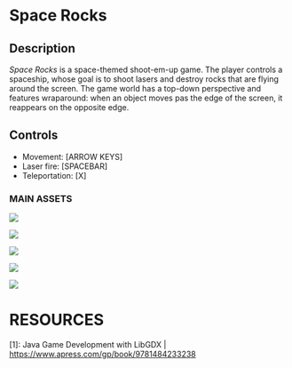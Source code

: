 # Space Rocks

## Description

<p>
  <i>Space Rocks</i> is a space-themed shoot-em-up game. The player controls a spaceship, whose goal is to shoot lasers and destroy rocks that are flying around the screen. The game world has a top-down perspective and features wraparound: when an object moves pas the edge of the screen, it reappears on the opposite edge.
</p>

## Controls

<p>
  <ul>
    <li>Movement:    [ARROW KEYS]</li>
    <li>Laser fire:    [SPACEBAR]</li>
    <li>Teleportation: [X]</li>
  </ul>
<p>

### MAIN ASSETS

<p><image src="./assets/screen.png" /></p>
<p><image src="./assets/spaceship.png" /></p>
<p><image src="./assets/message-win.png" /></p>
<p><image src="./assets/message-lose.png" /></p>
<p><image src="./assets/space.png" /></p>

# RESOURCES

[1]: Java Game Development with LibGDX | https://www.apress.com/gp/book/9781484233238
